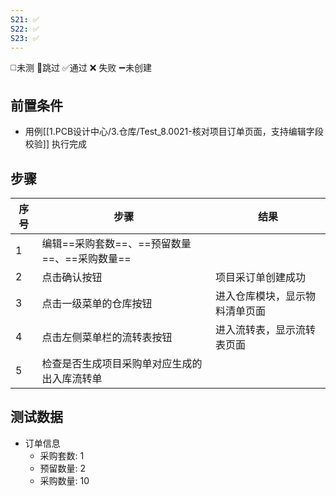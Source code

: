 ```yaml
---
S21: ✅
S22: ✅
S23: ✅
---
```

◻️未测    🚫跳过     ✅通过    ❌ 失败    ➖未创建

## 前置条件

- 用例[[1.PCB设计中心/3.仓库/Test_8.0021-核对项目订单页面，支持编辑字段校验]] 执行完成

## 步骤

| 序号  | 步骤                           | 结果              |
| --- | ---------------------------- | --------------- |
| 1   | 编辑==采购套数==、==预留数量==、==采购数量== |                 |
| 2   | 点击确认按钮                       | 项目采订单创建成功       |
| 3   | 点击一级菜单的仓库按钮                  | 进入仓库模块，显示物料清单页面 |
| 4   | 点击左侧菜单栏的流转表按钮                | 进入流转表，显示流转表页面   |
| 5   | 检查是否生成项目采购单对应生成的出入库流转单       |                 |

## 测试数据

- 订单信息
	- 采购套数: 1
	- 预留数量: 2
	- 采购数量: 10
